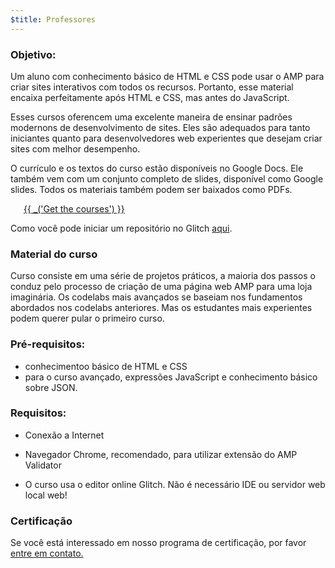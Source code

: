 ```yaml
---
$title: Professores
---
```




### Objetivo:

Um aluno com conhecimento básico de HTML e CSS pode usar o AMP para criar sites interativos com todos os recursos. Portanto, esse material encaixa perfeitamente após HTML e CSS, mas antes do JavaScript.

Esses cursos oferencem uma excelente maneira de ensinar padrões modernons de desenvolvimento de sites. Eles são adequados para tanto iniciantes quanto para desenvolvedores web experientes que desejam criar sites com melhor desempenho.

O currículo e os textos do curso estão disponíveis no Google Docs. Ele também vem com um conjunto completo de slides, disponível como Google slides. Todos os materiais também podem ser baixados como PDFs.

<a id="get-courses" href="https://drive.google.com/drive/folders/1QE_C-RmOjG8Sa_DGKQNzcOytXnEE5qoA" target="_blank" style="margin: 1.5em" class="ap-a-btn">{{ _('Get the courses') }}</a>

Como você pode iniciar um repositório no Glitch [aqui](https://glitch.com/~enshrined-eyebrow).

### Material do curso

Curso consiste em uma série de projetos práticos, a maioria dos passos o conduz pelo processo de criação de uma página web AMP para uma loja imaginária. Os codelabs mais avançados se baseiam nos fundamentos abordados nos codelabs anteriores. Mas os estudantes mais experientes podem querer pular o primeiro curso.

### Pré-requisitos:

- conhecimentoo básico de HTML e CSS
- para o curso avançado, expressões JavaScript e conhecimento básico sobre JSON.

### Requisitos:

- Conexão a Internet

- Navegador Chrome, recomendado, para utilizar extensão do AMP Validator

- O curso usa o editor online Glitch. Não é necessário IDE ou servidor web local web!

### Certificação
Se você está interessado em nosso programa de certificação, por favor <a href="mailto:morsssss@ampproject.org">entre em contato.</a>
